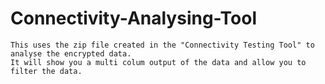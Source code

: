 # Connectivity-Analysing-Tool

```
This uses the zip file created in the "Connectivity Testing Tool" to analyse the encrypted data.
It will show you a multi colum output of the data and allow you to filter the data.
```
